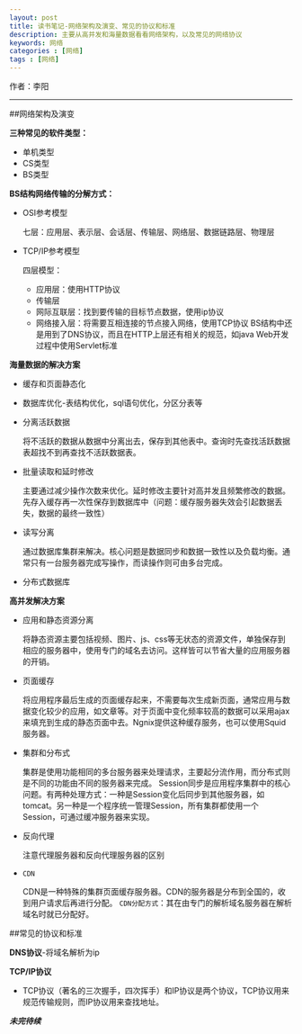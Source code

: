 ```yaml
---
layout: post
title: 读书笔记-网络架构及演变、常见的协议和标准
description: 主要从高并发和海量数据看看网络架构，以及常见的网络协议
keywords: 网络
categories : [网络]
tags : [网络]
---
```


作者：李阳	

-------------------


##网络架构及演变

**三种常见的软件类型：**

*	单机类型
*	CS类型
*	BS类型

**BS结构网络传输的分解方式：**

*	OSI参考模型
	
	七层：应用层、表示层、会话层、传输层、网络层、数据链路层、物理层
	
*	TCP/IP参考模型

	四层模型：
		
	+	应用层：使用HTTP协议
	+	传输层
	+	网际互联层：找到要传输的目标节点数据，使用ip协议
	+	网络接入层：将需要互相连接的节点接入网络，使用TCP协议
BS结构中还是用到了DNS协议，而且在HTTP上层还有相关的规范，如java Web开发过程中使用Servlet标准

**海量数据的解决方案**
	
*	缓存和页面静态化
		
*	数据库优化-表结构优化，sql语句优化，分区分表等
	
*	分离活跃数据
	
	将不活跃的数据从数据中分离出去，保存到其他表中。查询时先查找活跃数据表超找不到再查找不活跃数据表。
	
*	批量读取和延时修改
		
	主要通过减少操作次数来优化。延时修改主要针对高并发且频繁修改的数据。先存入缓存再一次性保存到数据库中（问题：缓存服务器失效会引起数据丢失，数据的最终一致性）
		
*	读写分离
		
	通过数据库集群来解决。核心问题是数据同步和数据一致性以及负载均衡。通常只有一台服务器完成写操作，而读操作则可由多台完成。

*	分布式数据库

**高并发解决方案**

*	应用和静态资源分离

	将静态资源主要包括视频、图片、js、css等无状态的资源文件，单独保存到相应的服务器中，使用专门的域名去访问。这样皆可以节省大量的应用服务器的开销。
	
*	页面缓存

	将应用程序最后生成的页面缓存起来，不需要每次生成新页面，通常应用与数据变化较少的应用，如文章等。对于页面中变化频率较高的数据可以采用ajax来填充到生成的静态页面中去。Ngnix提供这种缓存服务，也可以使用Squid服务器。
	
*	集群和分布式
	
	集群是使用功能相同的多台服务器来处理请求，主要起分流作用，而分布式则是不同的功能由不同的服务器来完成。
	Session同步是应用程序集群中的核心问题。有两种处理方式：一种是Session变化后同步到其他服务器，如tomcat。另一种是一个程序统一管理Session，所有集群都使用一个Session，可通过缓冲服务器来实现。
	
* 反向代理

	注意代理服务器和反向代理服务器的区别
	
* `CDN`

	CDN是一种特殊的集群页面缓存服务器。CDN的服务器是分布到全国的，收到用户请求后再进行分配。
	`CDN分配方式`：其在由专门的解析域名服务器在解析域名时就已分配好。

##常见的协议和标准

**DNS协议**-将域名解析为ip

**TCP/IP协议**

*	TCP协议（著名的三次握手，四次挥手）和IP协议是两个协议，TCP协议用来规范传输规则，而IP协议用来查找地址。


***未完待续***


	
	
	
	
